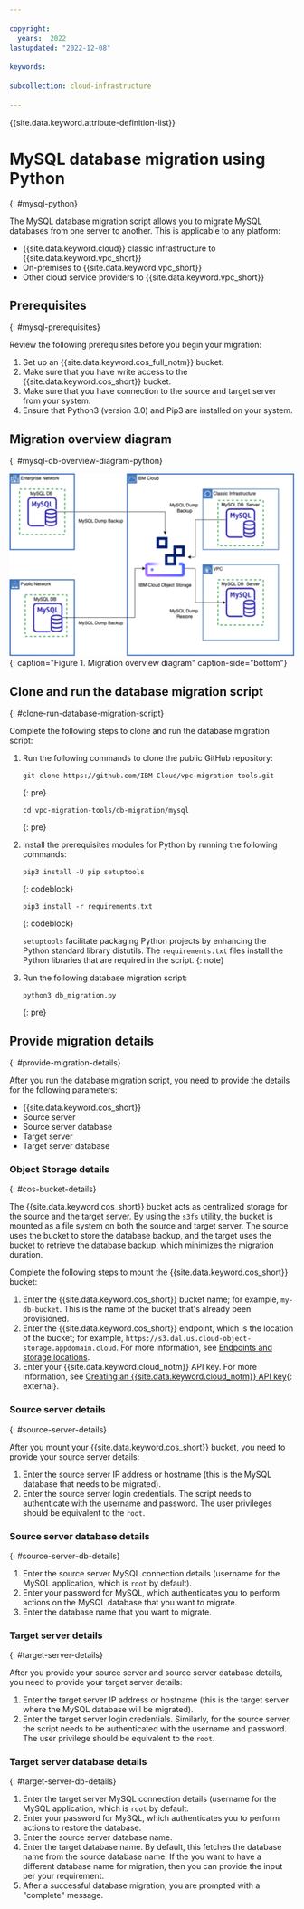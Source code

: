 ```yaml
---

copyright:
  years:  2022
lastupdated: "2022-12-08"

keywords:

subcollection: cloud-infrastructure

---
```


{{site.data.keyword.attribute-definition-list}}

# MySQL database migration using Python
{: #mysql-python}

The MySQL database migration script allows you to migrate MySQL databases from one server to another. This is applicable to any platform:

* {{site.data.keyword.cloud}} classic infrastructure to {{site.data.keyword.vpc_short}}
* On-premises to {{site.data.keyword.vpc_short}}
* Other cloud service providers to {{site.data.keyword.vpc_short}}

## Prerequisites
{: #mysql-prerequisites}

Review the following prerequisites before you begin your migration:

1. Set up an {{site.data.keyword.cos_full_notm}} bucket.
2. Make sure that you have write access to the {{site.data.keyword.cos_short}} bucket.
3. Make sure that you have connection to the source and target server from your system.
4. Ensure that Python3 (version 3.0) and Pip3 are installed on your system.

## Migration overview diagram
{: #mysql-db-overview-diagram-python}

![Migration Overview Diagram](images/mysql_migration_script_python.svg){: caption="Figure 1. Migration overview diagram" caption-side="bottom"}

## Clone and run the database migration script
{: #clone-run-database-migration-script}

Complete the following steps to clone and run the database migration script:

1. Run the following commands to clone the public GitHub repository:

    ```
    git clone https://github.com/IBM-Cloud/vpc-migration-tools.git
    ```
    {: pre}

    ```
    cd vpc-migration-tools/db-migration/mysql
    ```
    {: pre}

2. Install the prerequisites modules for Python by running the following commands:

    ```
    pip3 install -U pip setuptools
    ```
    {: codeblock}

    ```
    pip3 install -r requirements.txt
    ```
    {: codeblock}

    `setuptools` facilitate packaging Python projects by enhancing the Python standard library distutils. The `requirements.txt` files install the Python libraries that are required in the script.
    {: note}
    
3. Run the following database migration script:

    ```
    python3 db_migration.py
    ```
    {: pre}

## Provide migration details
{: #provide-migration-details}

After you run the database migration script, you need to provide the details for the following parameters:
* {{site.data.keyword.cos_short}}
* Source server
* Source server database
* Target server
* Target server database

### Object Storage details
{: #cos-bucket-details}

The {{site.data.keyword.cos_short}} bucket acts as centralized storage for the source and the target server. By using the `s3fs` utility, the bucket is mounted as a file system on both the source and target server. The source uses the bucket to store the database backup, and the target uses the bucket to retrieve the database backup, which minimizes the migration duration.

Complete the following steps to mount the {{site.data.keyword.cos_short}} bucket:

1. Enter the {{site.data.keyword.cos_short}} bucket name; for example, `my-db-bucket`. This is the name of the bucket that's already been provisioned.
2. Enter the {{site.data.keyword.cos_short}} endpoint, which is the location of the bucket; for example, `https://s3.dal.us.cloud-object-storage.appdomain.cloud`. For more information, see [Endpoints and storage locations](/docs/cloud-object-storage?topic=cloud-object-storage-endpoints).
3. Enter your {{site.data.keyword.cloud_notm}} API key. For more information, see [Creating an {{site.data.keyword.cloud_notm}} API key](https://www.ibm.com/docs/en/app-connect/containers_cd?topic=servers-creating-cloud-api-key){: external}.

### Source server details
{: #source-server-details}

After you mount your {{site.data.keyword.cos_short}} bucket, you need to provide your source server details:

1. Enter the source server IP address or hostname (this is the MySQL database that needs to be migrated).
2. Enter the source server login credentials. The script needs to authenticate with the username and password. The user privileges should be equivalent to the `root`. 

### Source server database details
{: #source-server-db-details}

1. Enter the source server MySQL connection details (username for the MySQL application, which is `root` by default).
2. Enter your password for MySQL, which authenticates you to perform actions on the MySQL database that you want to migrate.
3. Enter the database name that you want to migrate.

### Target server details
{: #target-server-details}

After you provide your source server and source server database details, you need to provide your target server details:

1. Enter the target server IP address or hostname (this is the target server where the MySQL database will be migrated).
2. Enter the target server login credentials. Similarly, for the source server, the script needs to be authenticated with the username and password. The user privilege should be equivalent to the `root`.

### Target server database details
{: #target-server-db-details}

1. Enter the target server MySQL connection details (username for the MySQL application, which is `root` by default.
2. Enter your password for MySQL, which authenticates you to perform actions to restore the database.
3. Enter the source server database name.
4. Enter the target database name. By default, this fetches the database name from the source database name. If the you want to have a different database name for migration, then you can provide the input per your requirement.
5. After a successful database migration, you are prompted with a "complete" message.
